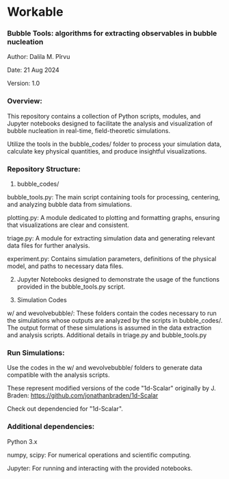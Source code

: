 # Workable

### Bubble Tools:  algorithms for extracting observables in bubble nucleation

Author: Dalila M. Pîrvu

Date: 21 Aug 2024

Version: 1.0

### Overview:

This repository contains a collection of Python scripts, modules, and Jupyter notebooks designed to facilitate the analysis and visualization of bubble nucleation in real-time, field-theoretic simulations.

Utilize the tools in the bubble_codes/ folder to process your simulation data, calculate key physical quantities, and produce insightful visualizations.

### Repository Structure:

1. bubble_codes/

bubble_tools.py: The main script containing tools for processing, centering, and analyzing bubble data from simulations.

plotting.py: A module dedicated to plotting and formatting graphs, ensuring that visualizations are clear and consistent.

triage.py: A module for extracting simulation data and generating relevant data files for further analysis.

experiment.py: Contains simulation parameters, definitions of the physical model, and paths to necessary data files.

2. Jupyter Notebooks designed to demonstrate the usage of the functions provided in the bubble_tools.py script.

3. Simulation Codes

w/ and wevolvebubble/: These folders contain the codes necessary to run the simulations whose outputs are analyzed by the scripts in bubble_codes/. The output format of these simulations is assumed in the data extraction and analysis scripts. Additional details in triage.py and bubble_tools.py

### Run Simulations: 

Use the codes in the w/ and wevolvebubble/ folders to generate data compatible with the analysis scripts.

These represent modified versions of the code "1d-Scalar" originally by J. Braden: https://github.com/jonathanbraden/1d-Scalar

Check out dependencied for "1d-Scalar".


### Additional dependencies:

Python 3.x

numpy, scipy: For numerical operations and scientific computing.

Jupyter: For running and interacting with the provided notebooks.
